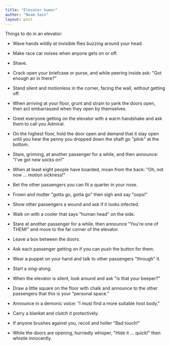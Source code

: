 ```yaml
---
title: "Elevator humor"
author: "Noam Sain"
layout: post
---
```


Things to do in an elevator:

- Wave hands wildly at invisible flies buzzing around your head.

- Make race car noises when anyone gets on or off.

- Shave.

- Crack open your briefcase or purse, and while peering inside ask: "Got enough air in there?"

- Stand silent and motionless in the corner, facing the wall, without getting off.

- When arriving at your floor, grunt and strain to yank the doors open, then act embarrassed when they open by themselves.

- Greet everyone getting on the elevator with a warm handshake and ask them to call you Admiral.

- On the highest floor, hold the door open and demand that it stay open until you hear the penny you dropped down the shaft go "plink" at the bottom.

- Stare, grinning, at another passenger for a while, and then announce: "I've got new socks on!"

- When at least eight people have boarded, moan from the back: "Oh, not now ... motion sickness!"

- Bet the other passengers you can fit a quarter in your nose.

- Frown and mutter "gotta go, gotta go" then sigh and say "oops!"

- Show other passengers a wound and ask if it looks infected.

- Walk on with a cooler that says "human head" on the side.

- Stare at another passenger for a while, then announce "You're one of THEM!" and move to the far corner of the elevator.

- Leave a box between the doors.

- Ask each passenger getting on if you can push the button for them.

- Wear a puppet on your hand and talk to other passengers "through" it.

- Start a sing-along.

- When the elevator is silent, look around and ask "is that your beeper?"

- Draw a little square on the floor with chalk and announce to the other passengers that this is your "personal space."

- Announce in a demonic voice: "I must find a more suitable host body."

- Carry a blanket and clutch it protectively.

- If anyone brushes against you, recoil and holler "Bad touch!"

- While the doors are opening, hurriedly whisper, "Hide it ... quick!" then whistle innocently.
